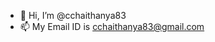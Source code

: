 - 👋 Hi, I’m @cchaithanya83
- 📫 My Email ID is cchaithanya83@gmail.com 

<!---
cchaithanya83/cchaithanya83 is a ✨ special ✨ repository because its `README.md` (this file) appears on your GitHub profile.
You can click the Preview link to take a look at your changes.
--->
